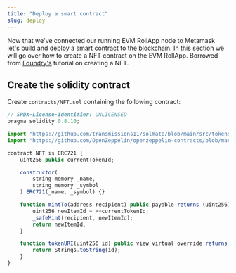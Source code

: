 ```yaml
---
title: "Deploy a smart contract"
slug: deploy
---
```


Now that we've connected our running EVM RollApp node to Metamask let's build and deploy a smart contract to the blockchain. In this section we will go over how to create a NFT contract on the EVM RollApp. Borrowed from [Foundry's](https://book.getfoundry.sh/tutorials/solmate-nft) tutorial on creating a NFT.

## Create the solidity contract

Create `contracts/NFT.sol` containing the following contract:

```js
// SPDX-License-Identifier: UNLICENSED
pragma solidity 0.8.10;

import "https://github.com/transmissions11/solmate/blob/main/src/tokens/ERC721.sol";
import "https://github.com/OpenZeppelin/openzeppelin-contracts/blob/master/contracts/utils/Strings.sol";

contract NFT is ERC721 {
    uint256 public currentTokenId;

    constructor(
        string memory _name,
        string memory _symbol
    ) ERC721(_name, _symbol) {}

    function mintTo(address recipient) public payable returns (uint256) {
        uint256 newItemId = ++currentTokenId;
        _safeMint(recipient, newItemId);
        return newItemId;
    }

    function tokenURI(uint256 id) public view virtual override returns (string memory) {
        return Strings.toString(id);
    }
}

```
